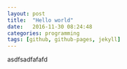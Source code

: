 ```yaml
---
layout: post
title:  "Hello world"
date:   2016-11-30 08:24:48
categories: programming
tags: [github, github-pages, jekyll]
---
```

asdfsadfafafd